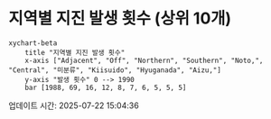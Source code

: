 # 지역별 지진 발생 횟수 (상위 10개)

```mermaid
xychart-beta
    title "지역별 지진 발생 횟수"
    x-axis ["Adjacent", "Off", "Northern", "Southern", "Noto,", "Central", "미분류", "Kiisuido", "Hyuganada", "Aizu,"]
    y-axis "발생 횟수" 0 --> 1990
    bar [1988, 69, 16, 12, 8, 7, 6, 5, 5, 5]
```

업데이트 시간: 2025-07-22 15:04:36
